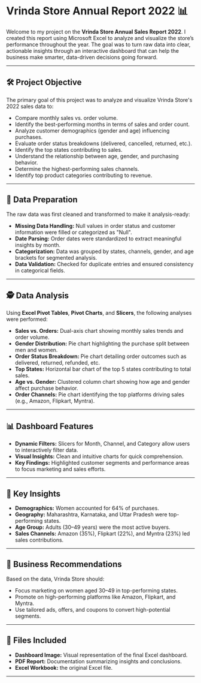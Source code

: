 # Vrinda Store Annual Report 2022 📊
Welcome to my project on the **Vrinda Store Annual Sales Report 2022**. I created this report using Microsoft Excel to analyze and visualize the store’s performance throughout the year. The goal was to turn raw data into clear, actionable insights through an interactive dashboard that can help the business make smarter, data-driven decisions going forward.

---
## 🛠️ Project Objective

The primary goal of this project was to analyze and visualize Vrinda Store's 2022 sales data to:

* Compare monthly sales vs. order volume.
* Identify the best-performing months in terms of sales and order count.
* Analyze customer demographics (gender and age) influencing purchases.
* Evaluate order status breakdowns (delivered, cancelled, returned, etc.).
* Identify the top states contributing to sales.
* Understand the relationship between age, gender, and purchasing behavior.
* Determine the highest-performing sales channels.
* Identify top product categories contributing to revenue.

---

## 🧹 Data Preparation

The raw data was first cleaned and transformed to make it analysis-ready:

* **Missing Data Handling:** Null values in order status and customer information were filled or categorized as "Null".
* **Date Parsing:** Order dates were standardized to extract meaningful insights by month.
* **Categorization:** Data was grouped by states, channels, gender, and age brackets for segmented analysis.
* **Data Validation:** Checked for duplicate entries and ensured consistency in categorical fields.

---

## 🕵️ Data Analysis

Using **Excel Pivot Tables**, **Pivot Charts**, and **Slicers**, the following analyses were performed:

* **Sales vs. Orders:** Dual-axis chart showing monthly sales trends and order volume.
* **Gender Distribution:** Pie chart highlighting the purchase split between men and women.
* **Order Status Breakdown:** Pie chart detailing order outcomes such as delivered, returned, refunded, etc.
* **Top States:** Horizontal bar chart of the top 5 states contributing to total sales.
* **Age vs. Gender:** Clustered column chart showing how age and gender affect purchase behavior.
* **Order Channels:** Pie chart identifying the top platforms driving sales (e.g., Amazon, Flipkart, Myntra).

---

## 📊 Dashboard Features

* **Dynamic Filters:** Slicers for Month, Channel, and Category allow users to interactively filter data.
* **Visual Insights:** Clean and intuitive charts for quick comprehension.
* **Key Findings:** Highlighted customer segments and performance areas to focus marketing and sales efforts.

---

## 📌 Key Insights

* **Demographics:** Women accounted for 64% of purchases.
* **Geography:** Maharashtra, Karnataka, and Uttar Pradesh were top-performing states.
* **Age Group:** Adults (30–49 years) were the most active buyers.
* **Sales Channels:** Amazon (35%), Flipkart (22%), and Myntra (23%) led sales contributions.

---

## 🚀 Business Recommendations

Based on the data, Vrinda Store should:

* Focus marketing on women aged 30–49 in top-performing states.
* Promote on high-performing platforms like Amazon, Flipkart, and Myntra.
* Use tailored ads, offers, and coupons to convert high-potential segments.

---

## 📁 Files Included

* **Dashboard Image:** Visual representation of the final Excel dashboard.
* **PDF Report:** Documentation summarizing insights and conclusions.
* **Excel Workbook:**  the original Excel file.

---

